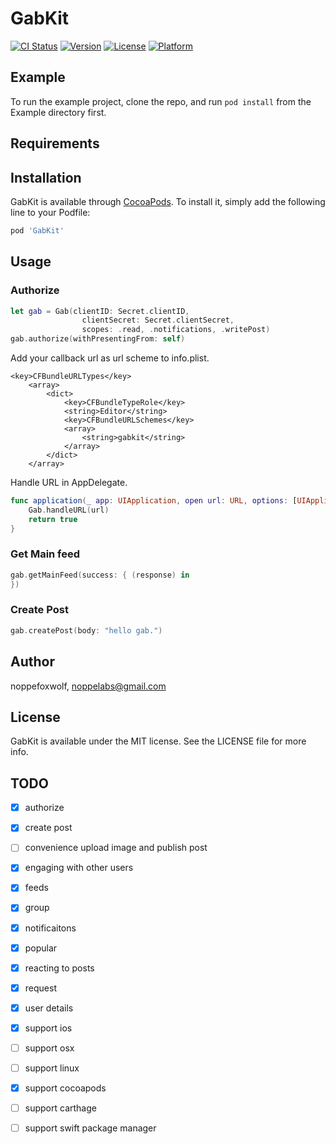 # GabKit

[![CI Status](https://img.shields.io/travis/noppefoxwolf/GabKit.svg?style=flat)](https://travis-ci.org/noppefoxwolf/GabKit)
[![Version](https://img.shields.io/cocoapods/v/GabKit.svg?style=flat)](https://cocoapods.org/pods/GabKit)
[![License](https://img.shields.io/cocoapods/l/GabKit.svg?style=flat)](https://cocoapods.org/pods/GabKit)
[![Platform](https://img.shields.io/cocoapods/p/GabKit.svg?style=flat)](https://cocoapods.org/pods/GabKit)

## Example

To run the example project, clone the repo, and run `pod install` from the Example directory first.

## Requirements

## Installation

GabKit is available through [CocoaPods](https://cocoapods.org). To install
it, simply add the following line to your Podfile:

```ruby
pod 'GabKit'
```

## Usage

### Authorize

```swift
let gab = Gab(clientID: Secret.clientID,
                clientSecret: Secret.clientSecret,
                scopes: .read, .notifications, .writePost)
gab.authorize(withPresentingFrom: self)
```

Add your callback url as url scheme to info.plist.

```
<key>CFBundleURLTypes</key>
	<array>
		<dict>
			<key>CFBundleTypeRole</key>
			<string>Editor</string>
			<key>CFBundleURLSchemes</key>
			<array>
				<string>gabkit</string>
			</array>
		</dict>
	</array>
```

Handle URL in AppDelegate.

```swift
func application(_ app: UIApplication, open url: URL, options: [UIApplicationOpenURLOptionsKey : Any] = [:]) -> Bool {
    Gab.handleURL(url)
    return true
}
```

### Get Main feed

```swift
gab.getMainFeed(success: { (response) in
})
```

### Create Post

```swift
gab.createPost(body: "hello gab.")
```

## Author

noppefoxwolf, noppelabs@gmail.com

## License

GabKit is available under the MIT license. See the LICENSE file for more info.

## TODO

- [x] authorize
- [x] create post
- [ ] convenience upload image and publish post
- [x] engaging with other users
- [x] feeds
- [x] group
- [x] notificaitons
- [x] popular
- [x] reacting to posts
- [x] request
- [x] user details
- [x] support ios
- [ ] support osx
- [ ] support linux
- [x] support cocoapods
- [ ] support carthage
- [ ] support swift package manager


